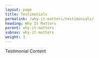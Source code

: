 ```yaml
---
layout: page
title: Testimonials
permalink: /why-it-matters/testimonials/
heading: Why It Matters
parent: why-it-matters
subnav: why-it-matters
weight: 3
---
```



<section class="p-b-md">
	<p class="lead">Testimonial Content</p>
</section>
